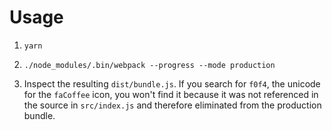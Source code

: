 # Usage

1. `yarn`

2. `./node_modules/.bin/webpack --progress --mode production`

3. Inspect the resulting `dist/bundle.js`. If you search for `f0f4`, the unicode for the `faCoffee` icon,
you won't find it because it was not referenced in the source in `src/index.js` and therefore eliminated
from the production bundle.



